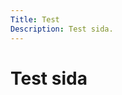 ```yaml
---
Title: Test
Description: Test sida.
---
```


Test sida
==========================

<div class="black-box"></div>

<div class="blue-box"></div>

<div class="red-box"></div>

<div class="green-box"></div>